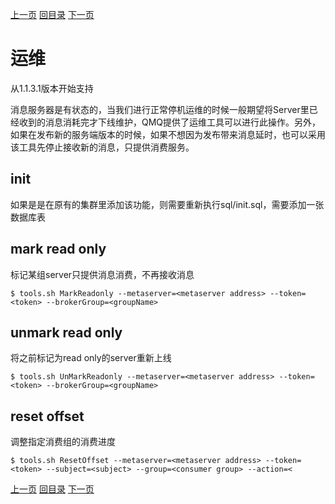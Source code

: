 [上一页](debug.md)
[回目录](../../README_QMQ.md)
[下一页](db.md)

# 运维

从1.1.3.1版本开始支持

消息服务器是有状态的，当我们进行正常停机运维的时候一般期望将Server里已经收到的消息消耗完才下线维护，QMQ提供了运维工具可以进行此操作。另外，如果在发布新的服务端版本的时候，如果不想因为发布带来消息延时，也可以采用该工具先停止接收新的消息，只提供消费服务。

## init
如果是是在原有的集群里添加该功能，则需要重新执行sql/init.sql，需要添加一张数据库表

## mark read only
标记某组server只提供消息消费，不再接收消息

```
$ tools.sh MarkReadonly --metaserver=<metaserver address> --token=<token> --brokerGroup=<groupName>
```

## unmark read only
将之前标记为read only的server重新上线

```
$ tools.sh UnMarkReadonly --metaserver=<metaserver address> --token=<token> --brokerGroup=<groupName>
```

## reset offset
调整指定消费组的消费进度

```
$ tools.sh ResetOffset --metaserver=<metaserver address> --token=<token> --subject=<subject> --group=<consumer group> --action=<
```

[上一页](debug.md)
[回目录](../../README_QMQ.md)
[下一页](db.md)